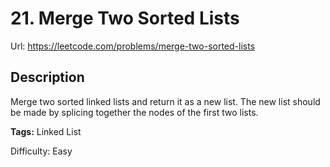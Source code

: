# 21. Merge Two Sorted Lists
Url: <https://leetcode.com/problems/merge-two-sorted-lists>

## Description
Merge two sorted linked lists and return it as a new list. The new list should be made by splicing together the nodes of the first two lists.

**Tags:** Linked List

Difficulty: Easy